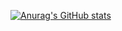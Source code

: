 [![Anurag's GitHub stats](https://github-readme-stats.vercel.app/api?username=Yarden-zamir&include_all_commits=true&theme=calm)](https://github.com/PandaBoy444/blueishCharcoal)
